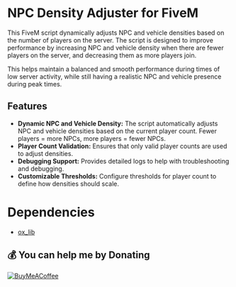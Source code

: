 # NPC Density Adjuster for FiveM

This FiveM script dynamically adjusts NPC and vehicle densities based on the number of players on the server. The script is designed to improve performance by increasing NPC and vehicle density when there are fewer players on the server, and decreasing them as more players join.

This helps maintain a balanced and smooth performance during times of low server activity, while still having a realistic NPC and vehicle presence during peak times.

## Features

- **Dynamic NPC and Vehicle Density:** The script automatically adjusts NPC and vehicle densities based on the current player count. Fewer players = more NPCs, more players = fewer NPCs.
- **Player Count Validation:** Ensures that only valid player counts are used to adjust densities.
- **Debugging Support:** Provides detailed logs to help with troubleshooting and debugging.
- **Customizable Thresholds:** Configure thresholds for player count to define how densities should scale.

# Dependencies
- [ox_lib](https://github.com/overextended/ox_lib/releases)

## 💰 You can help me by Donating
[![BuyMeACoffee](https://img.shields.io/badge/Buy%20Me%20a%20Coffee-ffdd00?style=for-the-badge&logo=buy-me-a-coffee&logoColor=black)](https://buymeacoffee.com/LeSiiN)